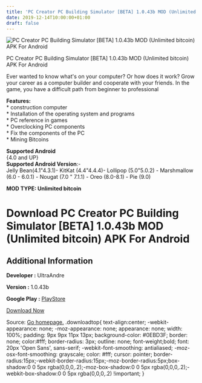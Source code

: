 ```yaml
---
title: 'PC Creator PC Building Simulator [BETA] 1.0.43b MOD (Unlimited bitcoin) APK For Android'
date: 2019-12-14T10:00:00+01:00
draft: false
---
```


![PC Creator PC Building Simulator [BETA] 1.0.43b MOD (Unlimited bitcoin) APK For Android](https://i0.wp.com/apkhome.net/wp-content/uploads/2019/11/PC-Creator-PC-Building-Simulator-BETA.png "PC Creator PC Building Simulator [BETA] 1.0.43b MOD (Unlimited bitcoin) APK For Android")

  

PC Creator PC Building Simulator \[BETA\] 1.0.43b MOD (Unlimited bitcoin) APK For Android

Ever wanted to know what's on your computer? Or how does it work? Grow your career as a computer builder and cooperate with your friends. In the game, you have a difficult path from beginner to professional

**Features:**  
\* construction computer  
\* Installation of the operating system and programs  
\* PC reference in games  
\* Overclocking PC components  
\* Fix the components of the PC  
\* Mining Bitcoins

**Supported Android**  
{4.0 and UP}  
**Supported Android Version**:-  
Jelly Bean(4.1"4.3.1)- KitKat (4.4"4.4.4)- Lollipop (5.0"5.0.2) - Marshmallow (6.0 - 6.0.1) - Nougat (7.0 " 7.1.1) - Oreo (8.0-8.1) - Pie (9.0)

**MOD TYPE: Unlimited bitcoin**

Download PC Creator PC Building Simulator \[BETA\] 1.0.43b MOD (Unlimited bitcoin) APK For Android
==================================================================================================

Additional Information
----------------------

**Developer :** UltraAndre

**Version :** 1.0.43b

**Google Play :** [PlayStore](https://play.google.com/store/apps/details?id=com.ultraandre.pccreator)

  

[Download Now](https://store4app.co/post/pc-creator-pc-building-simulator-beta-1-0-43b-mod-unlimited-bitcoin-apk-for-android_1574784234)

  
Source: [Go homepage.](https://store4app.co/post/pc-creator-pc-building-simulator-beta-1-0-43b-mod-unlimited-bitcoin-apk-for-android_1574784234) .downloadtop{ text-align:center; -webkit-appearance: none; -moz-appearance: none; appearance: none; width: 100%; padding: 9px 9px 11px 13px; background-color: #0EBD3F; border: none; color:#fff; border-radius: 3px; outline: none; font-weight;bold; font: 20px 'Open Sans', sans-serif; -webkit-font-smoothing: antialiased; -moz-osx-font-smoothing: grayscale; color: #fff; cursor: pointer; border-radius:15px;-webkit-border-radius:15px;-moz-border-radius:5px;box-shadow:0 0 5px rgba(0,0,0,.2);-moz-box-shadow:0 0 5px rgba(0,0,0,.2);-webkit-box-shadow:0 0 5px rgba(0,0,0,.2) !important; }